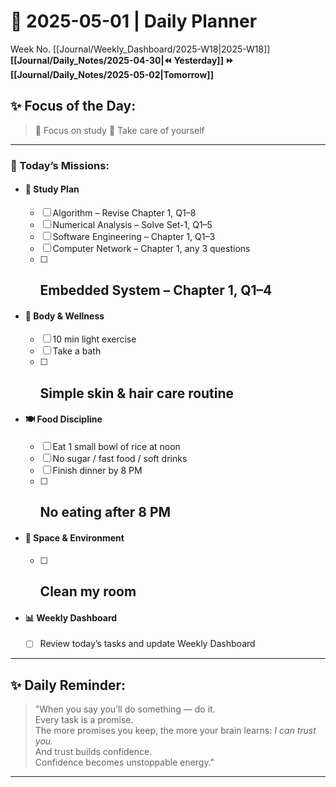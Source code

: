 # 🌼 **2025-05-01** | Daily Planner

Week No. [[Journal/Weekly_Dashboard/2025-W18|2025-W18]]
**[[Journal/Daily_Notes/2025-04-30|⏪ Yesterday]] ⏩ [[Journal/Daily_Notes/2025-05-02|Tomorrow]]**

## ✨ Focus of the Day:  
>🧠 Focus on study
>🌿 Take care of yourself

---

### 🌸 Today’s Missions:

- #### 📘 Study Plan  
   - [ ] Algorithm – Revise Chapter 1, Q1–8  
   - [ ] Numerical Analysis – Solve Set-1, Q1–5  
   - [ ] Software Engineering – Chapter 1, Q1–3  
   - [ ] Computer Network – Chapter 1, any 3 questions  
   - [ ] Embedded System – Chapter 1, Q1–4  
        ---  
- #### 🧘 Body & Wellness  
   - [ ] 10 min light exercise  
   - [ ] Take a bath  
   - [ ] Simple skin & hair care routine  
        ---  
- #### 🍽️ Food Discipline  
   - [ ] Eat 1 small bowl of rice at noon  
   - [ ] No sugar / fast food / soft drinks  
   - [ ] Finish dinner by 8 PM  
   - [ ] No eating after 8 PM  
        ---  
- #### 🧹 Space & Environment  
   - [ ] Clean my room  
        ---  
- #### 📊 Weekly Dashboard  
   - [ ] Review today’s tasks and update Weekly Dashboard

---

## ✨ Daily Reminder:  
>"When you say you’ll do something — do it.  
Every task is a promise.  
The more promises you keep, the more your brain learns: _I can trust you._  
And trust builds confidence.  
Confidence becomes unstoppable energy."

---

